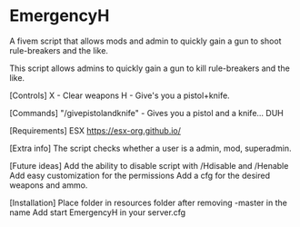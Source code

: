 # EmergencyH
A fivem script that allows mods and admin to quickly gain a gun to shoot rule-breakers and the like.


This script allows admins to quickly gain a gun to kill rule-breakers and the like.

[Controls]
X - Clear weapons
H - Give's you a pistol+knife.

[Commands]
"/givepistolandknife" - Gives you a pistol and a knife... DUH

[Requirements]
ESX https://esx-org.github.io/

[Extra info]
The script checks whether a user is a admin, mod, superadmin.


[Future ideas]
Add the ability to disable script with /Hdisable and /Henable
Add easy customization for the permissions
Add a cfg for the desired weapons and ammo.

[Installation]
Place folder in resources folder after removing -master in the name
Add start EmergencyH in your server.cfg
